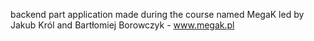 backend part application made during the course named MegaK led by Jakub Król and Bartłomiej Borowczyk - www.megak.pl
